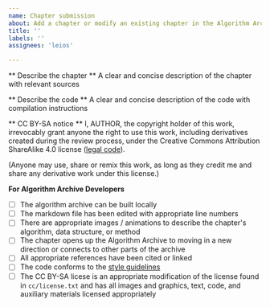 ```yaml
---
name: Chapter submission
about: Add a chapter or modify an existing chapter in the Algorithm Archive
title: ''
labels: ''
assignees: 'leios'

---
```


<!--
Thanks for submitting a chapter to the Algorithm Archive!

Before continuing, please be sure you have read the [How to contribute guide for chapter submission](https://github.com/algorithm-archivists/algorithm-archive/wiki/Chapter-submission) and have:

1. discussed the chapter with James Schloss (Leios) first and know where this chapter fits into the broader scope of the project
2. edited the Markdown file with the appropriate line numbers for your submission
3. built the algorithm archive with `gitbook install && gitbook serve` to make sure your code can be seen on your branch
4. followed all necessary [style guidelines](https://github.com/algorithm-archivists/algorithm-archive/wiki/Code-style-guide) for the initial submission language, if available
5. agreed to share your chapter under [CC BY-SA](https://creativecommons.org/licenses/by-sa/4.0/deed.en)

If you would like to contact us, we are also available on discord at https://discord.gg/2PEjsR
-->

** Describe the chapter **
A clear and concise description of the chapter with relevant sources

** Describe the code **
A clear and concise description of the code with compilation instructions

** CC BY-SA notice **
I, AUTHOR, the copyright holder of this work, irrevocably grant anyone the right to use this work, including derivatives created during the review process, under the Creative Commons Attribution ShareAlike 4.0 license ([legal code](https://creativecommons.org/licenses/by-sa/4.0/deed.en)).

(Anyone may use, share or remix this work, as long as they credit me and share any derivative work under this license.)

<!--- Please leave this section --->
**For Algorithm Archive Developers**
- [ ] The algorithm archive can be built locally
- [ ] The markdown file has been edited with appropriate line numbers
- [ ] There are appropriate images / animations to describe the chapter's algorithm, data structure, or method
- [ ] The chapter opens up the Algorithm Archive to moving in a new direction or connects to other parts of the archive
- [ ] All appropriate references have been cited or linked
- [ ] The code conforms to the [style guidelines](https://github.com/algorithm-archivists/algorithm-archive/wiki/Code-style-guide)
- [ ] The CC BY-SA licese is an appropriate modification of the license found in `cc/license.txt` and has all images and graphics, text, code, and auxiliary materials licensed appropriately
